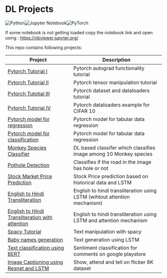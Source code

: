# DL Projects 

![Python](https://img.shields.io/badge/python-3670A0?style=for-the-badge&logo=python&logoColor=ffdd54)![Jupyter Notebook](https://img.shields.io/badge/jupyter-%23FA0F00.svg?style=for-the-badge&logo=jupyter&logoColor=white)![PyTorch](https://img.shields.io/badge/PyTorch-%23EE4C2C.svg?style=for-the-badge&logo=PyTorch&logoColor=white)

 If some notebook is not getting loaded  copy the notebook link and open using : https://nbviewer.jupyter.org/


This repo contains following projects:

Project | Description 
--------|-------------
[Pytorch Tutorial I](https://github.com/SPThole/DL-Projects/blob/master/Introductory/Autograd_pytrch.ipynb) | Pytorch autograd functionality tutorial
[Pytorch Tutorial II](https://github.com/SPThole/DL-Projects/blob/master/Introductory/Playing_around_with_torchTensors.ipynb) | Pytorch tensor manipulation tutorial
[Pytorch Tutotial III](https://github.com/SPThole/DL-Projects/blob/master/Introductory/Dataloaders.ipynb) | Pytorch dataset and dataloaders tutorial
[Pytorch Tutorial IV](https://github.com/SPThole/DL-Projects/blob/master/Image/CIFAR10_pytrch.ipynb) | Pytorch dataloaders example for CIFAR 10
[Pytorch model for regression](https://github.com/SPThole/DL-Projects/blob/master/Tabular/pytorch_reg.ipynb) | Pytorch model for tabular data regression
[Pytorch model for classification](https://github.com/SPThole/DL-Projects/blob/master/Tabular/pytorch_reg.ipynb) | Pytorch model for tabular data regression
[Monkey Species Classifier](https://github.com/SPThole/DL-Projects/blob/master/Image/pytorch_img_clf.ipynb) | DL based classifer which classifies image among 10 Monkey species
[Pothole Detection](https://github.com/SPThole/DL-Projects/blob/master/Image/pytorch_img_clf_pothole_detection.ipynb) | Classifies if the road in the image has hole or not
[Stock Market Price Prediction](https://github.com/SPThole/DL-Projects/blob/master/Sequential/share_price_predictions_LSTM.ipynb) | Stock Price prediction based on historical data and LSTM
[English to Hindi Transliteration](https://github.com/SPThole/DL-Projects/blob/master/Sequential/Eng_Hindi_transliteration.ipynb) | English to hindi transliteration using LSTM (wihtout attention mechanism)
[English to Hindi Transliteration with attention](https://github.com/SPThole/DL-Projects/blob/master/Sequential/Eng_Hindi_transliteration_attention_up.ipynb)| English to hindi transliteration using LSTM and attention mechanism
[Spacy Tutorial](https://github.com/SPThole/DL-Projects/blob/master/Text/spacy_tutorial.ipynb) | Text manipulation with spacy
[Baby names generation](https://github.com/SPThole/DL-Projects/blob/master/Text/lstm_name_generator.ipynb) | Text generation using LSTM
[Text classification using BERT](https://github.com/SPThole/DL-Projects/blob/master/Text/text_classification_pytorch_BERT.ipynb) | Sentiment classification for comments on google playstore
[Image Captioning using Resnet and LSTM](https://github.com/SPThole/DL-Projects/blob/master/Image%20Captioning/Image_Captioning_with_resnet_LSTM_with_attention.ipynb) | Show, attend and tell on flicker 8K dataset

